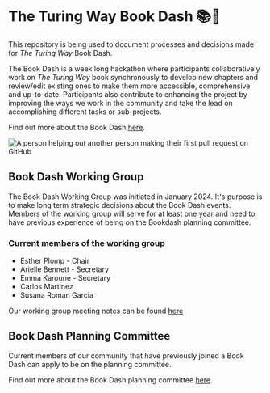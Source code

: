 # The Turing Way Book Dash 📚💨

This repository is being used to document processes and decisions made for *The Turing Way* Book Dash.

The Book Dash is a week long hackathon where participants collaboratively work on *The Turing Way* book synchronously to develop new chapters and review/edit existing ones to make them more accessible, comprehensive and up-to-date. 
Participants also contribute to enhancing the project by improving the ways we work in the community and take the lead on accomplishing different tasks or sub-projects.

Find out more about the Book Dash [here](https://the-turing-way.netlify.app/community-handbook/bookdash).

![A person helping out another person making their first pull request on GitHub](https://github.com/the-turing-way/bookdash/first-pull-request.svg "First pull request")

## Book Dash Working Group

The Book Dash Working Group was initiated in January 2024. 
It's purpose is to make long term strategic decisions about the Book Dash events. 
Members of the working group will serve for at least one year and need to have previous experience of being on the Bookdash planning committee.

### Current members of the working group

* Esther Plomp - Chair
* Arielle Bennett - Secretary
* Emma Karoune - Secretary
* Carlos Martinez
* Susana Roman Garcia

Our working group meeting notes can be found [here](https://github.com/the-turing-way/bookdash/wg-meeting-notes)

## Book Dash Planning Committee
Current members of our community that have previously joined a Book Dash can apply to be on the planning committee.

Find out more about the Book Dash planning committee [here](https://the-turing-way.netlify.app/community-handbook/bookdash/bookdash-selection).




